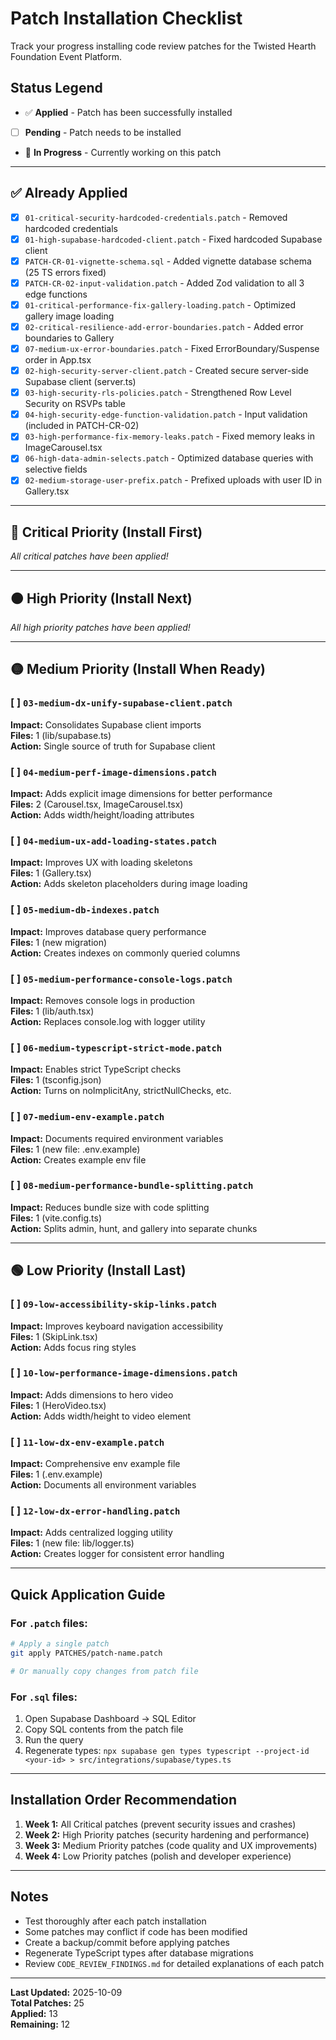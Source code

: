 # Patch Installation Checklist

Track your progress installing code review patches for the Twisted Hearth Foundation Event Platform.

## Status Legend
- ✅ **Applied** - Patch has been successfully installed
- [ ] **Pending** - Patch needs to be installed
- 🔄 **In Progress** - Currently working on this patch

---

## ✅ Already Applied

- [x] `01-critical-security-hardcoded-credentials.patch` - Removed hardcoded credentials
- [x] `01-high-supabase-hardcoded-client.patch` - Fixed hardcoded Supabase client
- [x] `PATCH-CR-01-vignette-schema.sql` - Added vignette database schema (25 TS errors fixed)
- [x] `PATCH-CR-02-input-validation.patch` - Added Zod validation to all 3 edge functions
- [x] `01-critical-performance-fix-gallery-loading.patch` - Optimized gallery image loading
- [x] `02-critical-resilience-add-error-boundaries.patch` - Added error boundaries to Gallery
- [x] `07-medium-ux-error-boundaries.patch` - Fixed ErrorBoundary/Suspense order in App.tsx
- [x] `02-high-security-server-client.patch` - Created secure server-side Supabase client (server.ts)
- [x] `03-high-security-rls-policies.patch` - Strengthened Row Level Security on RSVPs table
- [x] `04-high-security-edge-function-validation.patch` - Input validation (included in PATCH-CR-02)
- [x] `03-high-performance-fix-memory-leaks.patch` - Fixed memory leaks in ImageCarousel.tsx
- [x] `06-high-data-admin-selects.patch` - Optimized database queries with selective fields
- [x] `02-medium-storage-user-prefix.patch` - Prefixed uploads with user ID in Gallery.tsx

---

## 🔴 Critical Priority (Install First)

*All critical patches have been applied!*

---

## 🟠 High Priority (Install Next)

*All high priority patches have been applied!*

---

## 🟡 Medium Priority (Install When Ready)

### [ ] `03-medium-dx-unify-supabase-client.patch`
**Impact:** Consolidates Supabase client imports  
**Files:** 1 (lib/supabase.ts)  
**Action:** Single source of truth for Supabase client

### [ ] `04-medium-perf-image-dimensions.patch`
**Impact:** Adds explicit image dimensions for better performance  
**Files:** 2 (Carousel.tsx, ImageCarousel.tsx)  
**Action:** Adds width/height/loading attributes

### [ ] `04-medium-ux-add-loading-states.patch`
**Impact:** Improves UX with loading skeletons  
**Files:** 1 (Gallery.tsx)  
**Action:** Adds skeleton placeholders during image loading

### [ ] `05-medium-db-indexes.patch`
**Impact:** Improves database query performance  
**Files:** 1 (new migration)  
**Action:** Creates indexes on commonly queried columns

### [ ] `05-medium-performance-console-logs.patch`
**Impact:** Removes console logs in production  
**Files:** 1 (lib/auth.tsx)  
**Action:** Replaces console.log with logger utility

### [ ] `06-medium-typescript-strict-mode.patch`
**Impact:** Enables strict TypeScript checks  
**Files:** 1 (tsconfig.json)  
**Action:** Turns on noImplicitAny, strictNullChecks, etc.

### [ ] `07-medium-env-example.patch`
**Impact:** Documents required environment variables  
**Files:** 1 (new file: .env.example)  
**Action:** Creates example env file


### [ ] `08-medium-performance-bundle-splitting.patch`
**Impact:** Reduces bundle size with code splitting  
**Files:** 1 (vite.config.ts)  
**Action:** Splits admin, hunt, and gallery into separate chunks

---

## 🟢 Low Priority (Install Last)

### [ ] `09-low-accessibility-skip-links.patch`
**Impact:** Improves keyboard navigation accessibility  
**Files:** 1 (SkipLink.tsx)  
**Action:** Adds focus ring styles

### [ ] `10-low-performance-image-dimensions.patch`
**Impact:** Adds dimensions to hero video  
**Files:** 1 (HeroVideo.tsx)  
**Action:** Adds width/height to video element

### [ ] `11-low-dx-env-example.patch`
**Impact:** Comprehensive env example file  
**Files:** 1 (.env.example)  
**Action:** Documents all environment variables

### [ ] `12-low-dx-error-handling.patch`
**Impact:** Adds centralized logging utility  
**Files:** 1 (new file: lib/logger.ts)  
**Action:** Creates logger for consistent error handling

---

## Quick Application Guide

### For `.patch` files:
```bash
# Apply a single patch
git apply PATCHES/patch-name.patch

# Or manually copy changes from patch file
```

### For `.sql` files:
1. Open Supabase Dashboard → SQL Editor
2. Copy SQL contents from the patch file
3. Run the query
4. Regenerate types: `npx supabase gen types typescript --project-id <your-id> > src/integrations/supabase/types.ts`

---

## Installation Order Recommendation

1. **Week 1:** All Critical patches (prevent security issues and crashes)
2. **Week 2:** High Priority patches (security hardening and performance)
3. **Week 3:** Medium Priority patches (code quality and UX improvements)
4. **Week 4:** Low Priority patches (polish and developer experience)

---

## Notes

- Test thoroughly after each patch installation
- Some patches may conflict if code has been modified
- Create a backup/commit before applying patches
- Regenerate TypeScript types after database migrations
- Review `CODE_REVIEW_FINDINGS.md` for detailed explanations of each patch

---

**Last Updated:** 2025-10-09  
**Total Patches:** 25  
**Applied:** 13  
**Remaining:** 12
